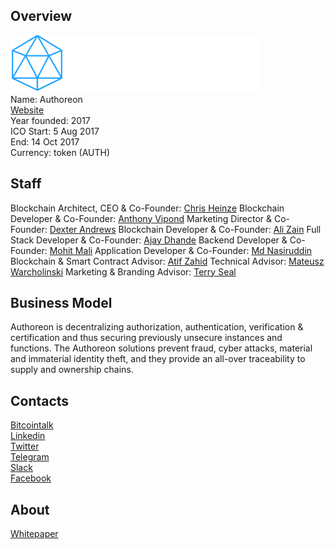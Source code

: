 ## Overview
![Authoreon logo](../projects/logo/authoreon.png)  
Name: Authoreon  
[Website](https://www.authoreon.io/)   
Year founded: 2017  
ICO Start: 5 Aug 2017   
End: 14 Oct 2017  
Currency: token (AUTH)	 
## Staff 
Blockchain Architect, CEO & Co-Founder: [Chris Heinze](../people/chris_heinze.md)
Blockchain Developer & Co-Founder: [Anthony Vipond](../people/anthony_vipond.md)
Marketing Director & Co-Founder: [Dexter Andrews](../people/dexter_andrews.md)
Blockchain Developer & Co-Founder: [Ali Zain](../people/ali_zain.md)
Full Stack Developer & Co-Founder: [Ajay Dhande](../people/ajay_dhande.md)
Backend Developer & Co-Founder: [Mohit Mali](../people/mohit_mali.md)
Application Developer & Co-Founder: [Md Nasiruddin](../people/md_nasiruddin.md)
Blockchain & Smart Contract Advisor: [Atif Zahid](../people/atif_zahid.md)
Technical Advisor: [Mateusz Warcholinski](../people/mateusz_warcholinski.md)
Marketing & Branding Advisor: [Terry Seal](../people/terry_seal.md)  
## Business Model
 Authoreon is decentralizing authorization, authentication, verification & certification and thus securing previously unsecure instances and functions. The Authoreon solutions prevent fraud, cyber attacks, material and immaterial identity theft, and they provide an all-over traceability to supply and ownership chains.
## Contacts  
[Bitcointalk](https://bitcointalk.org/index.php?topic=2066973.0)     
[Linkedin](https://www.linkedin.com/company-beta/18175393/)  
[Twitter](https://twitter.com/Authoreonio)   
[Telegram](https://t.me/authoreonio)   
[Slack](http://www.slack.authoreon.io/)  
[Facebook](https://www.facebook.com/Authoreonio-872820659537598/)

  
## About 
[Whitepaper](https://www.authoreon.io/Authoreon-Whitepaper.pdf)
